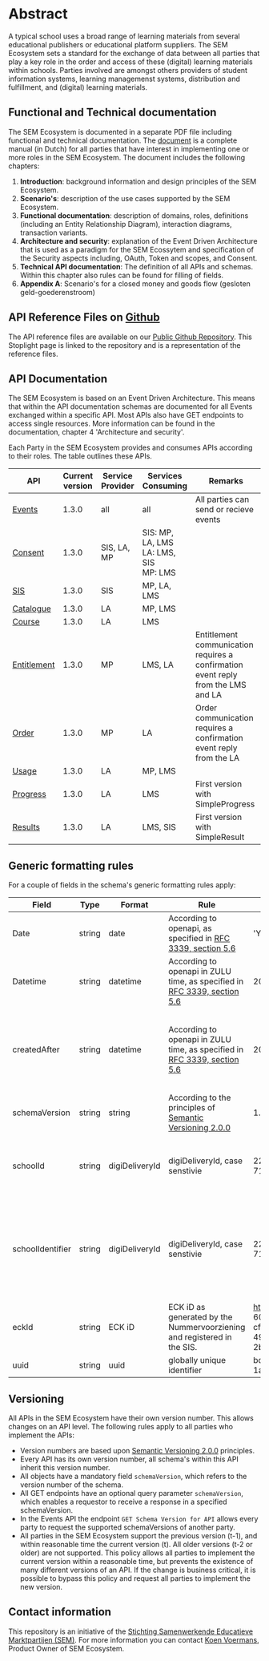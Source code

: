 # Abstract

A typical school uses a broad range of learning materials from several educational publishers or educational platform suppliers. The SEM Ecosystem sets a standard for the exchange of data between all parties that play a key role in the order and access of these (digital) learning materials within schools. Parties involved are amongst others providers of student information systems, learning managemenst systems, distribution and fulfillment, and (digital) learning materials.

## Functional and Technical documentation

The SEM Ecosystem is documented in a separate PDF file including functional and technical documentation. The [document](https://github.com/stichtingsem/ecosystem/docs/Documentatie%20SEM%20Ecosysteem.pdf) is a complete manual (in Dutch) for all parties that have interest in implementing one or more roles in the SEM Ecosystem. The document includes the following chapters:
1. **Introduction**: background information and design principles of the SEM Ecosystem.
2. **Scenario's**: description of the use cases supported by the SEM Ecosystem.
3. **Functional documentation**: description of domains, roles, definitions (including an Entity Relationship Diagram), interaction diagrams, transaction variants.
4. **Architecture and security**: explanation of the Event Driven Architecture that is used as a paradigm for the SEM Ecossytem and specification of the Security aspects including, OAuth, Token and scopes, and Consent.
5. **Technical API documentation**: The definition of all APIs and schemas. Within this chapter also rules can be found for filling of fields.
6. **Appendix A**: Scenario's for a closed money and goods flow (gesloten geld-goederenstroom)

## API Reference Files on [Github](https://github.com/stichtingsem/ecosystem/reference)
The API reference files are available on our [Public Github Repository](https://github.com/stichtingsem/ecosystem/reference). This Stoplight page is linked to the repository and is a representation of the reference files.

## API Documentation

The SEM Ecosystem is based on an Event Driven Architecture. This means that within the API documentation schemas are documented for all Events exchanged within a specific API. Most APIs also have GET endpoints to access single resources. More information can be found in the documentation, chapter 4 'Architecture and security'.

Each Party in the SEM Ecosystem provides and consumes APIs according to their roles. The table outlines these APIs.

| API | Current version | Service Provider | Services Consuming | Remarks |
|---|---|---|---|---|
| [Events](https://stichtingsem.stoplight.io/docs/ecosystem/reference/events.v1.yaml) | 1.3.0 | all | all | All parties can send or recieve events |
| [Consent](https://stichtingsem.stoplight.io/docs/ecosystem/reference/consent.v1.yaml) | 1.3.0 | SIS, LA, MP | SIS: MP, LA, LMS<br>LA: LMS, SIS<br>MP: LMS | |
| [SIS](https://stichtingsem.stoplight.io/docs/ecosystem/reference/sisdata.v1.yaml) | 1.3.0 | SIS | MP, LA, LMS | |
| [Catalogue](https://stichtingsem.stoplight.io/docs/ecosystem/reference/catalogue.v1.yaml) | 1.3.0 | LA | MP, LMS | |
| [Course](https://stichtingsem.stoplight.io/docs/ecosystem/reference/coursee.v1.yaml) | 1.3.0 | LA | LMS | |
| [Entitlement](https://stichtingsem.stoplight.io/docs/ecosystem/reference/entitlement.v1.yaml) | 1.3.0 | MP | LMS, LA | Entitlement communication requires a confirmation event reply from the LMS and LA |
| [Order](https://stichtingsem.stoplight.io/docs/ecosystem/reference/order.v1.yaml) | 1.3.0 | MP | LA | Order communication requires a confirmation event reply from the LA |
| [Usage](https://stichtingsem.stoplight.io/docs/ecosystem/reference/usage.v1.yaml) | 1.3.0 | LA | MP, LMS | |
| [Progress](https://stichtingsem.stoplight.io/docs/ecosystem/reference/progress.v1.yaml) | 1.3.0 | LA | LMS | First version with SimpleProgress |
| [Results](https://stichtingsem.stoplight.io/docs/ecosystem/reference/results.v1.yaml) | 1.3.0 | LA | LMS, SIS | First version with SimpleResult |

## Generic formatting rules

For a couple of fields in the schema's generic formatting rules apply:

| Field | Type | Format | Rule | Example | Remark |
|---|---|---|---|---|---|
| Date | string | date | According to openapi, as specified in [RFC 3339, section 5.6](https://www.rfc-editor.org/rfc/rfc3339#section-5.6) | 'YYYY-MM-DD', 2017-07-21 | |
| Datetime | string | datetime | According to openapi in ZULU time, as specified in [RFC 3339, section 5.6](https://www.rfc-editor.org/rfc/rfc3339#section-5.6) | 2017-07-21T17:32:28Z | |
| createdAfter | string | datetime | According to openapi in ZULU time, as specified in [RFC 3339, section 5.6](https://www.rfc-editor.org/rfc/rfc3339#section-5.6) | 2017-07-21T17:32:28Z | In datetime format, applied in the GET Event(s) endpoints of the Events API |
| schemaVersion | string | string | According to the principles of [Semantic Versioning 2.0.0](https://semver.org) | 1.3.0 | |
| schoolId | string | digiDeliveryId | digiDeliveryId, case senstivie | 22461075-07B8-4A17-AB18-71B8455AA7A3 | Identifier of a the entity school, part of schema's. |
| schoolIdentifier | string | digiDeliveryId | digiDeliveryId, case senstivie | 22461075-07B8-4A17-AB18-71B8455AA7A3 | Identifier of a school, applied in the request for a token and also registration of consent. |
| eckId | string | ECK iD | ECK iD as generated by the Nummervoorziening and registered in the SIS. | https://ketenid.nl/pilot/7a73090b3ed 60286fad2d1963c1bf610b3521027176 cf38a23f3e1db12378e6ed74aac7b41e 49be14fca764c8ddb495ac0076078b3b 2bcfdcb1825d461e81960 | |
| uuid | string | uuid | globally unique identifier | bd8e0494-168d-418f-8e01- 1a58d9effd54 | |


## Versioning

All APIs in the SEM Ecosystem have their own version number. This allows changes on an API level. The following rules apply to all parties who implement the APIs:
- Version numbers are based upon [Semantic Versioning 2.0.0](https://semver.org) principles.
- Every API has its own version number, all schema's within this API inherit this version number.
- All objects have a mandatory field `schemaVersion`, which refers to the version number of the schema.
- All GET endpoints have an optional query parameter `schemaVersion`, which enables a requestor to receive a response in a specified schemaVersion.
- In the Events API the endpoint `GET Schema Version for API` allows every party to request the supported schemaVersions of another party.
- All parties in the SEM Ecosystem support the previous version (t-1), and within reasonable time the current version (t). All older versions (t-2 or older) are not supported. This policy allows all parties to implement the current version within a reasonable time, but prevents the existence of many different versions of an API. If the change is business critical, it is possible to bypass this policy and request all parties to implement the new version.

## Contact information

This repository is an initiative of the [Stichting Samenwerkende Educatieve Marktpartijen (SEM)](https://www.stichtingsem.org). For more information you can contact [Koen Voermans](mailto:koen.voermans@stichtingsem.org), Product Owner of SEM Ecosystem.
